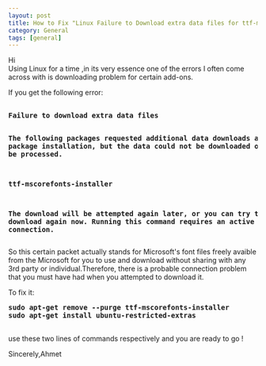 ```yaml
---
layout: post
title: How to Fix "Linux Failure to Download extra data files for ttf-mscorefonts-installer" error
category: General
tags: [general]
---
```

<p>Hi <br>
Using Linux for a time ,in its very essence one of the errors I often come across with is downloading problem for certain add-ons.
</p>
<p> If you get the following error: <br>
<pre>
<b>
Failure to download extra data files

The following packages requested additional data downloads after package installation,
but the data could not be downloaded or could not be processed.

ttf-mscorefonts-installer

The download will be attempted again later, or you can try the download again now.
 Running this command requires an active Internet connection. </b> </pre><p>

<p>So this certain  packet  actually stands for Microsoft's font files freely avaible from the Microsoft for you to use and download
without sharing with any 3rd party or individual.Therefore, there is a probable connection problem that you must have had when you attempted to download it.</p>

<p>To fix it: <br>
<pre><b>sudo apt-get remove --purge ttf-mscorefonts-installer
sudo apt-get install ubuntu-restricted-extras</b>
     </pre>
use these two lines of commands respectively and you are ready to go ! <p>

<p>Sincerely,Ahmet</p>


